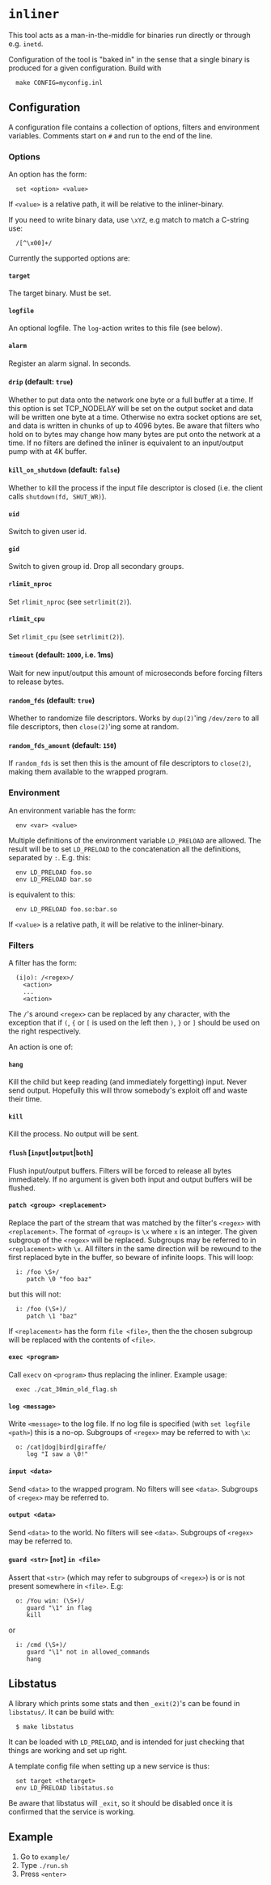 # `inliner`

This tool acts as a man-in-the-middle for binaries run directly or through
e.g. `inetd`.

Configuration of the tool is "baked in" in the sense that a single binary is
produced for a given configuration.  Build with

```
  make CONFIG=myconfig.inl
```

## Configuration

A configuration file contains a collection of options, filters and environment
variables.  Comments start on `#` and run to the end of the line.

### Options

An option has the form:

```
  set <option> <value>
```

If `<value>` is a relative path, it will be relative to the inliner-binary.

If you need to write binary data, use `\xYZ`, e.g match to match a C-string use:

```
  /[^\x00]+/
```

Currently the supported options are:

#### `target`

The target binary.  Must be set.

#### `logfile`

An optional logfile.  The `log`-action writes to this file (see below).

#### `alarm`

Register an alarm signal.  In seconds.

#### `drip` (default: `true`)

Whether to put data onto the network one byte or a full buffer at a time.  If
this option is set TCP_NODELAY will be set on the output socket and data will be
written one byte at a time.  Otherwise no extra socket options are set, and data
is written in chunks of up to 4096 bytes.  Be aware that filters who hold on to
bytes may change how many bytes are put onto the network at a time.  If no
filters are defined the inliner is equivalent to an input/output pump with at 4K
buffer.

#### `kill_on_shutdown` (default: `false`)

Whether to kill the process if the input file descriptor is closed (i.e. the
client calls `shutdown(fd, SHUT_WR)`).

#### `uid`

Switch to given user id.

#### `gid`

Switch to given group id.  Drop all secondary groups.

#### `rlimit_nproc`

Set `rlimit_nproc` (see `setrlimit(2)`).

#### `rlimit_cpu`

Set `rlimit_cpu` (see `setrlimit(2)`).

#### `timeout` (default: `1000`, i.e. 1ms)

Wait for new input/output this amount of microseconds before forcing filters to
release bytes.

#### `random_fds` (default: `true`)

Whether to randomize file descriptors.  Works by `dup(2)`'ing `/dev/zero` to all
file descriptors, then `close(2)`'ing some at random.

#### `random_fds_amount` (default: `150`)

If `random_fds` is set then this is the amount of file descriptors to
`close(2)`, making them available to the wrapped program.

### Environment

An environment variable has the form:

```
  env <var> <value>
```

Multiple definitions of the environment variable `LD_PRELOAD` are allowed.  The
result will be to set `LD_PRELOAD` to the concatenation all the definitions,
separated by `:`. E.g. this:

```
  env LD_PRELOAD foo.so
  env LD_PRELOAD bar.so
```

is equivalent to this:

```
  env LD_PRELOAD foo.so:bar.so
```

If `<value>` is a relative path, it will be relative to the inliner-binary.

### Filters

A filter has the form:

```
  (i|o): /<regex>/
    <action>
    ...
    <action>
```

The `/`'s around `<regex>` can be replaced by any character, with the exception
that if `(`, `{` or `[` is used on the left then `)`, `}` or `]` should be used
on the right respectively.

An action is one of:

#### `hang`

Kill the child but keep reading (and immediately forgetting) input.  Never send
output.  Hopefully this will throw somebody's exploit off and waste their time.

#### `kill`

Kill the process.  No output will be sent.

#### `flush` [`input`|`output`|`both`]

Flush input/output buffers.  Filters will be forced to release all bytes
immediately.  If no argument is given both input and output buffers will be
flushed.

#### `patch <group> <replacement>`

Replace the part of the stream that was matched by the filter's `<regex>` with
`<replacement>`.  The format of `<group>` is `\x` where `x` is an integer. The
given subgroup of the `<regex>` will be replaced.  Subgroups may be referred to
in `<replacement>` with `\x`.  All filters in the same direction will be rewound
to the first replaced byte in the buffer, so beware of infinite loops.  This
will loop:

```
  i: /foo \S+/
     patch \0 "foo baz"
```

but this will not:

```
  i: /foo (\S+)/
     patch \1 "baz"
```

If `<replacement>` has the form `file <file>`, then the the chosen subgroup
will be replaced with the contents of `<file>`.

#### `exec <program>`

Call `execv` on `<program>` thus replacing the inliner.  Example usage:

```
  exec ./cat_30min_old_flag.sh
```

#### `log <message>`

Write `<message>` to the log file.  If no log file is specified (with `set
logfile <path>`) this is a no-op.  Subgroups of `<regex>` may be referred to
with `\x`:

```
  o: /cat|dog|bird|giraffe/
     log "I saw a \0!"
```

#### `input <data>`

Send `<data>` to the wrapped program.  No filters will see `<data>`.  Subgroups
of `<regex>` may be referred to.

#### `output <data>`

Send `<data>` to the world.  No filters will see `<data>`.  Subgroups of
`<regex>` may be referred to.

#### `guard <str>` [`not`] `in <file>`

Assert that `<str>` (which may refer to subgroups of `<regex>`) is or is not
present somewhere in `<file>`.  E.g:

```
  o: /You win: (\S+)/
     guard "\1" in flag
     kill
```

or

```
  i: /cmd (\S+)/
     guard "\1" not in allowed_commands
     hang
```

## Libstatus

A library which prints some stats and then `_exit(2)`'s can be found in
`libstatus/`.  It can be build with:

```
  $ make libstatus
```

It can be loaded with `LD_PRELOAD`, and is intended for just checking that
things are working and set up right.

A template config file when setting up a new service is thus:

```
  set target <thetarget>
  env LD_PRELOAD libstatus.so
```

Be aware that libstatus will `_exit`, so it should be disabled once it is
confirmed that the service is working.

## Example

 1. Go to `example/`
 2. Type `./run.sh`
 3. Press `<enter>`
